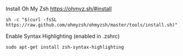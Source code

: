 Install Oh My Zsh
https://ohmyz.sh/#install
    
    sh -c "$(curl -fsSL https://raw.github.com/ohmyzsh/ohmyzsh/master/tools/install.sh)"

Enable Syntax Highlighting (enabled in .zshrc)
  
    sudo apt-get install zsh-syntax-highlighting

